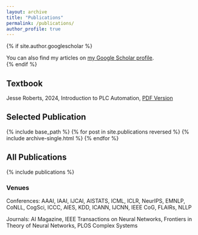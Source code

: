 ```yaml
---
layout: archive
title: "Publications"
permalink: /publications/
author_profile: true
---
```


{% if site.author.googlescholar %}
  <div class="wordwrap">You can also find my articles on <a href="{{site.author.googlescholar}}">my Google Scholar profile</a>.</div>
{% endif %}

## Textbook

Jesse Roberts, 2024, Introduction to PLC Automation, [PDF Version](/files/Introduction_to_PLC_Automation.pdf)

## Selected Publication 

{% include base_path %}
{% for post in site.publications reversed %}
  {% include archive-single.html %}
{% endfor %}

## All Publications

{% include publications %}

### Venues 

Conferences: AAAI, IAAI, IJCAI, AISTATS, ICML, ICLR, NeurIPS, EMNLP, CoNLL, CogSci, ICCC, AIES, KDD, ICANN, IJCNN, IEEE CoG, FLAIRs, NLLP 

Journals: AI Magazine, IEEE Transactions on Neural Networks, Frontiers in Theory of Neural Networks, PLOS Complex Systems
